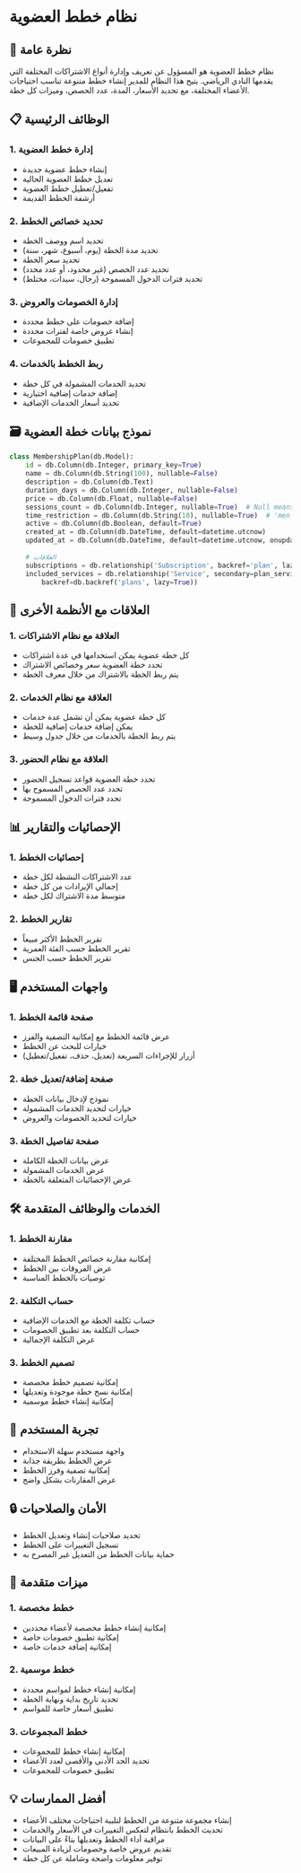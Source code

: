 # نظام خطط العضوية

## 🎯 نظرة عامة

نظام خطط العضوية هو المسؤول عن تعريف وإدارة أنواع الاشتراكات المختلفة التي يقدمها النادي الرياضي. يتيح هذا النظام للمدير إنشاء خطط متنوعة تناسب احتياجات الأعضاء المختلفة، مع تحديد الأسعار، المدة، عدد الحصص، وميزات كل خطة.

## 📋 الوظائف الرئيسية

### 1. إدارة خطط العضوية
- إنشاء خطط عضوية جديدة
- تعديل خطط العضوية الحالية
- تفعيل/تعطيل خطط العضوية
- أرشفة الخطط القديمة

### 2. تحديد خصائص الخطط
- تحديد اسم ووصف الخطة
- تحديد مدة الخطة (يوم، أسبوع، شهر، سنة)
- تحديد سعر الخطة
- تحديد عدد الحصص (غير محدود، أو عدد محدد)
- تحديد فترات الدخول المسموحة (رجال، سيدات، مختلط)

### 3. إدارة الخصومات والعروض
- إضافة خصومات على خطط محددة
- إنشاء عروض خاصة لفترات محددة
- تطبيق خصومات للمجموعات

### 4. ربط الخطط بالخدمات
- تحديد الخدمات المشمولة في كل خطة
- إضافة خدمات إضافية اختيارية
- تحديد أسعار الخدمات الإضافية

## 🗃️ نموذج بيانات خطة العضوية

```python
class MembershipPlan(db.Model):
    id = db.Column(db.Integer, primary_key=True)
    name = db.Column(db.String(100), nullable=False)
    description = db.Column(db.Text)
    duration_days = db.Column(db.Integer, nullable=False)
    price = db.Column(db.Float, nullable=False)
    sessions_count = db.Column(db.Integer, nullable=True)  # Null means unlimited
    time_restriction = db.Column(db.String(10), nullable=True)  # 'men', 'women', or None for no restriction
    active = db.Column(db.Boolean, default=True)
    created_at = db.Column(db.DateTime, default=datetime.utcnow)
    updated_at = db.Column(db.DateTime, default=datetime.utcnow, onupdate=datetime.utcnow)
    
    # العلاقات
    subscriptions = db.relationship('Subscription', backref='plan', lazy=True)
    included_services = db.relationship('Service', secondary=plan_services, lazy='subquery',
        backref=db.backref('plans', lazy=True))
```

## 🔄 العلاقات مع الأنظمة الأخرى

### 1. العلاقة مع نظام الاشتراكات
- كل خطة عضوية يمكن استخدامها في عدة اشتراكات
- تحدد خطة العضوية سعر وخصائص الاشتراك
- يتم ربط الخطة بالاشتراك من خلال معرف الخطة

### 2. العلاقة مع نظام الخدمات
- كل خطة عضوية يمكن أن تشمل عدة خدمات
- يمكن إضافة خدمات إضافية للخطة
- يتم ربط الخطة بالخدمات من خلال جدول وسيط

### 3. العلاقة مع نظام الحضور
- تحدد خطة العضوية قواعد تسجيل الحضور
- تحدد عدد الحصص المسموح بها
- تحدد فترات الدخول المسموحة

## 📊 الإحصائيات والتقارير

### 1. إحصائيات الخطط
- عدد الاشتراكات النشطة لكل خطة
- إجمالي الإيرادات من كل خطة
- متوسط مدة الاشتراك لكل خطة

### 2. تقارير الخطط
- تقرير الخطط الأكثر مبيعاً
- تقرير الخطط حسب الفئة العمرية
- تقرير الخطط حسب الجنس

## 🖥️ واجهات المستخدم

### 1. صفحة قائمة الخطط
- عرض قائمة الخطط مع إمكانية التصفية والفرز
- خيارات للبحث عن الخطط
- أزرار للإجراءات السريعة (تعديل، حذف، تفعيل/تعطيل)

### 2. صفحة إضافة/تعديل خطة
- نموذج لإدخال بيانات الخطة
- خيارات لتحديد الخدمات المشمولة
- خيارات لتحديد الخصومات والعروض

### 3. صفحة تفاصيل الخطة
- عرض بيانات الخطة الكاملة
- عرض الخدمات المشمولة
- عرض الإحصائيات المتعلقة بالخطة

## 🛠️ الخدمات والوظائف المتقدمة

### 1. مقارنة الخطط
- إمكانية مقارنة خصائص الخطط المختلفة
- عرض الفروقات بين الخطط
- توصيات بالخطط المناسبة

### 2. حساب التكلفة
- حساب تكلفة الخطة مع الخدمات الإضافية
- حساب التكلفة بعد تطبيق الخصومات
- عرض التكلفة الإجمالية

### 3. تصميم الخطط
- إمكانية تصميم خطط مخصصة
- إمكانية نسخ خطة موجودة وتعديلها
- إمكانية إنشاء خطط موسمية

## 📱 تجربة المستخدم

- واجهة مستخدم سهلة الاستخدام
- عرض الخطط بطريقة جذابة
- إمكانية تصفية وفرز الخطط
- عرض المقارنات بشكل واضح

## 🔒 الأمان والصلاحيات

- تحديد صلاحيات إنشاء وتعديل الخطط
- تسجيل التغييرات على الخطط
- حماية بيانات الخطط من التعديل غير المصرح به

## 🚀 ميزات متقدمة

### 1. خطط مخصصة
- إمكانية إنشاء خطط مخصصة لأعضاء محددين
- إمكانية تطبيق خصومات خاصة
- إمكانية إضافة خدمات خاصة

### 2. خطط موسمية
- إمكانية إنشاء خطط لمواسم محددة
- تحديد تاريخ بداية ونهاية الخطة
- تطبيق أسعار خاصة للمواسم

### 3. خطط المجموعات
- إمكانية إنشاء خطط للمجموعات
- تحديد الحد الأدنى والأقصى لعدد الأعضاء
- تطبيق خصومات للمجموعات

## 💡 أفضل الممارسات

- إنشاء مجموعة متنوعة من الخطط لتلبية احتياجات مختلف الأعضاء
- تحديث الخطط بانتظام لتعكس التغييرات في الأسعار والخدمات
- مراقبة أداء الخطط وتعديلها بناءً على البيانات
- تقديم عروض خاصة وخصومات لزيادة المبيعات
- توفير معلومات واضحة وشاملة عن كل خطة